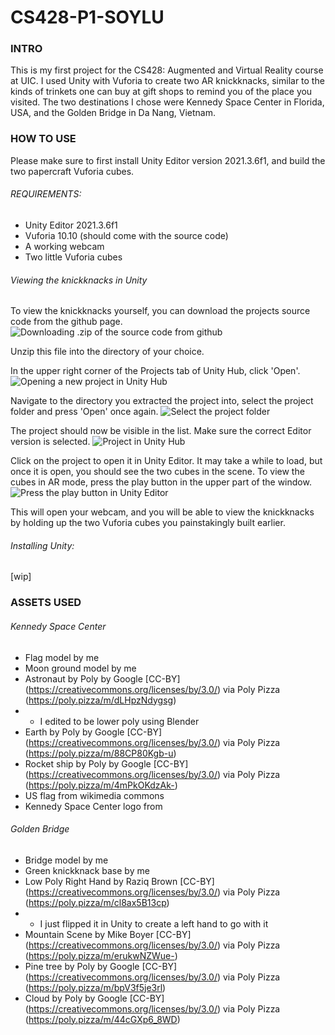 # CS428-P1-SOYLU

### INTRO

This is my first project for the CS428: Augmented and Virtual Reality course at UIC. I used Unity with Vuforia to create two AR knickknacks, similar to the kinds of trinkets one can buy at gift shops to remind you of the place you visited. The two destinations I chose were Kennedy Space Center in Florida, USA, and the Golden Bridge in Da Nang, Vietnam.

### HOW TO USE

Please make sure to first install Unity Editor version 2021.3.6f1, and build the two papercraft Vuforia cubes.

###### REQUIREMENTS:
- Unity Editor 2021.3.6f1
- Vuforia 10.10 (should come with the source code)
- A working webcam
- Two little Vuforia cubes

###### Viewing the knickknacks in Unity
To view the knickknacks yourself, you can download the projects source code from the github page.
![Downloading .zip of the source code from github](https://imgur.com/a/qNiWfcD.jpg)

Unzip this file into the directory of your choice. 

In the upper right corner of the Projects tab of Unity Hub, click 'Open'.
![Opening a new project in Unity Hub](https://imgur.com/jSgcROR.jpg)

Navigate to the directory you extracted the project into, select the project folder and press 'Open' once again.
![Select the project folder](https://imgur.com/6MymIOZ.jpg)

The project should now be visible in the list. Make sure the correct Editor version is selected.
![Project in Unity Hub](https://imgur.com/4c6TZsy.jpg)

Click on the project to open it in Unity Editor. It may take a while to load, but once it is open, you should see the two cubes in the scene.
To view the cubes in AR mode, press the play button in the upper part of the window.
![Press the play button in Unity Editor](https://imgur.com/jrESw5X.jpg)

This will open your webcam, and you will be able to view the knickknacks by holding up the two Vuforia cubes you painstakingly built earlier.

###### Installing Unity:
[wip]

### ASSETS USED
###### Kennedy Space Center
- Flag model by me
- Moon ground model by me
- Astronaut by Poly by Google [CC-BY] (https://creativecommons.org/licenses/by/3.0/) via Poly Pizza (https://poly.pizza/m/dLHpzNdygsg)
- - I edited to be lower poly using Blender
- Earth by Poly by Google [CC-BY] (https://creativecommons.org/licenses/by/3.0/) via Poly Pizza (https://poly.pizza/m/88CP80Kgb-u)
- Rocket ship by Poly by Google [CC-BY] (https://creativecommons.org/licenses/by/3.0/) via Poly Pizza (https://poly.pizza/m/4mPkOKdzAk-)
- US flag from wikimedia commons
- Kennedy Space Center logo from 

###### Golden Bridge
- Bridge model by me
- Green knickknack base by me
- Low Poly Right Hand by Raziq Brown [CC-BY] (https://creativecommons.org/licenses/by/3.0/) via Poly Pizza (https://poly.pizza/m/cl8ax5B13cp)
- - I just flipped it in Unity to create a left hand to go with it
- Mountain Scene by Mike Boyer [CC-BY] (https://creativecommons.org/licenses/by/3.0/) via Poly Pizza (https://poly.pizza/m/erukwNZWue-)
- Pine tree by Poly by Google [CC-BY] (https://creativecommons.org/licenses/by/3.0/) via Poly Pizza (https://poly.pizza/m/bpV3f5je3rl)
- Cloud by Poly by Google [CC-BY] (https://creativecommons.org/licenses/by/3.0/) via Poly Pizza (https://poly.pizza/m/44cGXp6_8WD)


